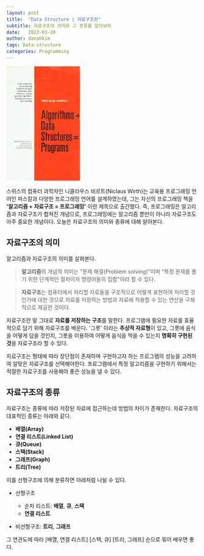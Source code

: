 ```yaml
---
layout: post
title:  "Data Structure | 자료구조란"
subtitle: 자료구조의 의미와 그 종류를 알아보자
date:   2022-03-20
author: danahkim
tags: Data-structure
categories: Programming
---
```




![Algorithms + Data Structures.jpg](/assets/images/2022-03-20-data-structure-01-what-is-data-structure.asset/Algorithms_Data_Structures.jpg)

스위스의 컴퓨터 과학자인 니클라우스 비르트(Niclaus Wirth)는 교육용 프로그래밍 언어인 파스칼과 다양한 프로그래밍 언어를 설계하였는데, 그는 자신의 프로그래밍 책을 **'알고리즘 + 자료구조 = 프로그래밍'** 이란 제목으로 출간했다. 즉, 프로그래밍은 알고리즘과 자료구조가 합쳐진 개념으로, 프로그래밍에는 알고리즘 뿐만이 아니라 자료구조도 아주 중요한 개념이다. 오늘은 자료구조의 의미와 종류에 대해 알아본다.

## 자료구조의 의미

알고리즘과 자료구조의 의미를 살펴본다.

> **알고리즘**의 개념적 의미는 "문제 해결(Problem solving)"이며 "특정 문제를 풀기 위한 단계적인 절차이자 명령어들의 집합"이라 할 수 있다.

> **자료구조**는 컴퓨터에서 처리할 자료들을 구조적으로 어떻게 표현하여 처리할 것인가에 대한 것으로 자료를 저장하는 방법과 자료에 적용할 수 있는 연산을 구체적으로 제공한 것이다. 

자료구조란 말 그대로 **자료를 저장하는 구조**를 말한다. 프로그램에 필요한 자료를 효율적으로 담기 위해 자료구조를 배운다. '그릇' 이라는 **추상적 자료형**이 있고, 그릇에 음식을 어떻게 담을 것인지, 그릇을 이용하여 어떻게 음식을 먹을 수 있는지 **명확히 구현된 것**을 자료구조라 할 수 있다.

자료구조는 형태에 따라 장단점이 존재하며 구현하고자 하는 프로그램의 성능을 고려하여 알맞은 자료구조를 선택해야한다. 프로그램에서 특정 알고리즘을 구현하기 위해서는 적절한 자료구조를 사용해야 좋은 성능을 낼 수 있다.

## 자료구조의 종류

자료구조는 종류에 따라 저장된 자료에 접근하는데 방법의 차이가 존재한다. 자료구조의 대표적인 종류는 아래와 같다.

- **배열(Array)**
- **연결 리스트(Linked List)**
- **큐(Queue)**
- **스택(Stack)**
- **그래프(Graph)**
- **트리(Tree)**

이를 선형구조에 의해 분류하면 아래처럼 나뉠 수 있다. 

- 선형구조
  - 순차 리스트: **배열**, **큐**, **스택**
  - **연결 리스트**

- 비선형구조: **트리**, **그래프**

그 연관도에 따라 [배열, 연결 리스트] [스택, 큐] [트리, 그래프] 순으로 묶어 배우면 좋다.
